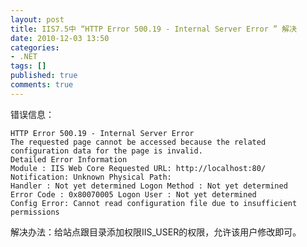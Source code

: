 ```yaml
---
layout: post
title: IIS7.5中 “HTTP Error 500.19 - Internal Server Error ” 解决
date: 2010-12-03 13:50
categories:
- .NET
tags: []
published: true
comments: true
---
```

错误信息：

    HTTP Error 500.19 - Internal Server Error 
    The requested page cannot be accessed because the related configuration data for the page is invalid. 
    Detailed Error Information 
    Module : IIS Web Core Requested URL: http://localhost:80/ 
    Notification: Unknown Physical Path: 
    Handler : Not yet determined Logon Method : Not yet determined 
    Error Code : 0x80070005 Logon User : Not yet determined 
    Config Error: Cannot read configuration file due to insufficient permissions

解决办法：给站点跟目录添加权限IIS_USER的权限，允许该用户修改即可。